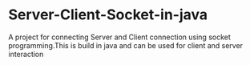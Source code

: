 # Server-Client-Socket-in-java
A project for connecting Server and Client connection using socket programming.This is build in java and can be used for client and server interaction
